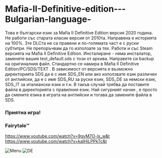 # Mafia-II-Definitive-edition---Bulgarian-language-

Това е български език за Mafia II Definitive Edition версия 2020 година. Не работи със старата класик версия от 2010та.
Направена е историята на 100%.
3те DLCта не са правени и по-голямата част е с руски субтитри. Не препоръчвам да го използате за тях.
Работи и със Steam версията на Mafia II Definitive Edition.
Инсталиране - няма инсталатор,  заменяте вашия text_default.sds с този от архива. Направете си backup на оригиналния файл. Стандартно се намира в Mafia II Definitive Edition/PC/SDS/TEXT . 
В зависимост от версията е възможно директорията SDS да е с име SDS_EN или ако използвате език различен от английски, да е с име SDS_RU за руски език, SDS_DE за немски език, SDS_IT за италиански език и т.н. В такъв случай трябва да поставите файла в директорията с правилния език. Най сигурният начин , е просто да смените езика в играта на английски и тогава да замените файла в SDS.

### Приятна игра!
###   Fairytale™

https://www.youtube.com/watch?v=9gvM7O-lx_w&t
https://www.youtube.com/watch?v=kaIHiLPPkTc&t



![Menu](https://user-images.githubusercontent.com/18502735/87835097-d60b4800-c894-11ea-8cb3-d01c1979b1cf.jpg)
![DE](https://user-images.githubusercontent.com/18502735/87848993-e3a0ec00-c8ed-11ea-86d1-26ba6319ad60.jpg)

